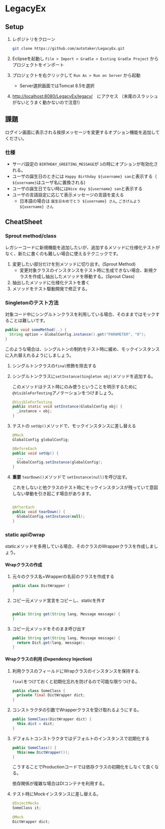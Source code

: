 # LegacyEx

## Setup

1. レポジトリをクローン
   
   ```bash
   git clone https://github.com/autotaker/LegacyEx.git
   ```
2. Eclipseを起動し `File > Import > Gradle > Exsting Gradle Project` からプロジェクトをインポート
3. プロジェクトを右クリックして `Run As > Run on Server` から起動
   - Server選択画面ではTomcat 8.5を選択
4. [http://localhost:8080/LegacyEx/legacy/](http://localhost:8080/LegacyEx/legacy/)　にアクセス
   （末尾のスラッシュがないとうまく動かないので注意!）

## 課題
ログイン画面に表示される挨拶メッセージを変更するオプション機能を追加してください。

### 仕様
- サーバ設定の `BIRTHDAY_GREETING_MESSAGE`が `1`の時にオプションが有効化される。
- ユーザの誕生日のときには `Happy Birthday ${username} san`と表示する（ `${username}`はユーザ名に置換される)
- ユーザの誕生日でない時には`Nice day ${username} san`と表示する
- ユーザの言語設定に応じて表示メッセージの言語を変える
  - 日本語の場合は `誕生日おめでとう ${username} さん`, `ごきげんよう ${username} さん`

## CheatSheet

### Sprout method/class
レガシーコードに新規機能を追加したいが、追加するメソッドに仕様化テストがなく、新たに書くのも難しい場合に使えるテクニックです。

1. 変更したい部分だけを別メソッドに切り出す。(Sprout Method)
   - 変更対象クラスのインスタンスをテスト時に生成できない場合、新規クラスを作成し抽出したメソッドを移動する。(Sprout Class)
2. 抽出したメソッドに仕様化テストを書く
3. メソッドをテスト駆動開発で修正する。

### Singletonのテスト方法
対象コード中にシングルトンクラスを利用している場合、そのままではモックすることは難しいです。

```java
public void someMethod(..) {
  String option = GlobalConfig.instance().get("PARAMETER", "0");
}
```

このような場合は、シングルトンの制約をテスト時に緩め、モックインスタンスに入れ替えれるようにしましょう。

1. シングルトンクラスの`final`修飾を除去する
2. シングルトンクラスに`setInstance(Singleton obj)`メソッドを追加する。
   
   このメソッドはテスト時にのみ使うということを明示するために `@VisibleForTesting`アノテーションをつけましょう。
   
   ```java
   @VisibleForTesting
   public static void setInstance(GlobalConfig obj) {
     _instance = obj;
   }
3. テストの `setUp()`メソッドで、モックインスタンスに差し替える
   
   ```java
   @Mock
   GlobalConfig globalConfig;
   
   @BeforeEach
   public void setUp() {
     ...
     GlobalConfig.setInstance(globalConfig);
   }
   ```

4. **重要** `tearDown()`メソッドで `setInstance(null)`を呼び出す。
   
   これをしないと他クラスのテスト時にモックインスタンスが残っていて意図しない挙動を引き起こす場合があります。
   
   ```java
   
   @AfterEach
   public void tearDown() {
     GlobalConfig.setInstance(null);
   }
   ```

### static apiのwrap
staticメソッドを多用している場合、そのクラスのWrapperクラスを作成しましょう。

#### Wrapクラスの作成
1. 元々のクラス名+Wrapperの名前のクラスを作成する
   
   ```java
   public class DictWrapper {
   }
   ```

2. コピー元メソッド宣言をコピーし、staticを外す
   
   ```java
   
   public String get(String lang, Message message) {
   }
   ```
   
3. コピー元メソッドをそのまま呼び出す

   ```java
   public String get(String lang, Message message) {
     return Dict.get(lang, message);  
   }
   ```
   
#### Wrapクラスの利用 (Dependency Injection)
1. 利用クラスのフィールドにWrapクラスのインスタンスを保持する.

   `final`をつけておくと初期化忘れを防げるので可能な限りつける。
   
   ```java
   public class SomeClass {
     private final DictWrapper dict;
   }
   ```

2. コンストラクタの引数でWrapperクラスを受け取れるようにする。

   ```java
   public SomeClass(DictWrapper dict) {
     this.dict = dict;
   }
   ```

3. デフォルトコンストラクタではデフォルトのインスタンスで初期化する

   ```java
   public SomeClass() {
     this(new DictWrapper());
   }
   ```
   
   こうすることでProductionコードでは依存クラスの初期化をしなくて良くなる。
   
   依存関係が複雑な場合はDIコンテナを利用する。
   
4. テスト時にMockインスタンスに差し替える。

   ```java
   @InjectMocks
   SomeClass it;
  
   @Mock
   DictWrapper dict;
  
  
   ```
   
